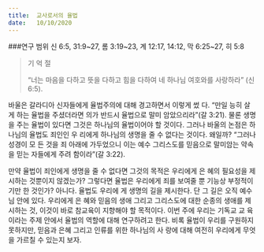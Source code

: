 ```yaml
---
title:  교사로서의 율법
date:   10/10/2020
---
```


###연구 범위
신 6:5, 31:9~27, 롬 3:19~23, 계 12:17, 14:12, 막 6:25~27, 히 5:8

> <p>기 억 절</p>
> “너는 마음을 다하고 뜻을 다하고 힘을 다하여 네 하나님 여호와를 사랑하라” (신 6:5).

바울은 갈라디아 신자들에게 율법주의에 대해 경고하면서 이렇게 썼 다. “만일 능히 살게 하는 율법을 주셨더라면 의가 반드시 율법으로 말미 암았으리라”(갈 3:21). 물론 생명을 주는 율법이 있다면 그것은 하나님의 율법이어야 할 것이다. 그러나 바울의 논점은 하나님의 율법도 죄인인 우 리에게 하나님의 생명을 줄 수 없다는 것이다. 왜일까? “그러나 성경이 모 든 것을 죄 아래에 가두었으니 이는 예수 그리스도를 믿음으로 말미암는 약속을 믿는 자들에게 주려 함이라”(갈 3:22).

만약 율법이 죄인에게 생명을 줄 수 없다면 그것의 목적은 우리에게 은 혜의 필요성을 제시하는 것뿐이지 않겠는가? 그렇다면 율법은 우리에게 죄를 보여줄 뿐 기능상 부정적이기만 한 것인가? 아니다. 율법도 우리에 게 생명의 길을 제시한다. 단 그 길은 오직 예수님 안에 있다. 우리에게 은 혜와 믿음의 생애 그리고 그리스도에 대한 순종의 생애를 제시하는 것, 이것이 바로 참교육이 지향해야 할 목적이다. 이번 주에 우리는 기독교 교 육이라는 주제 안에서 율법의 역할에 대해 연구하려고 한다. 비록 율법이 우리를 구원하지 못하지만, 믿음과 은혜 그리고 인류를 위한 하나님의 사 랑에 대해 여전히 우리에게 무엇을 가르칠 수 있는지 보자.